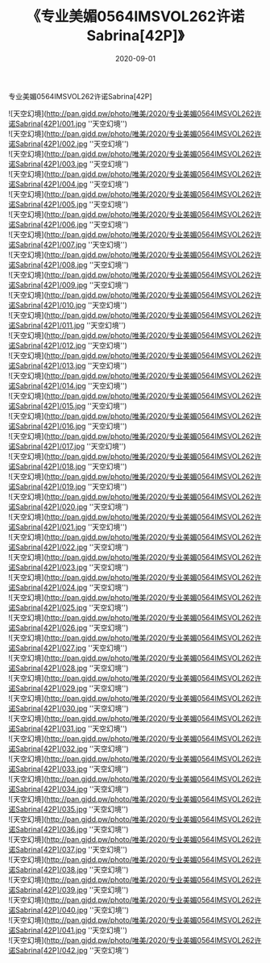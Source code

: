 ﻿---
layout: post
title:  《专业美媚0564IMSVOL262许诺Sabrina[42P]》
date:   2020-09-01
img: http://pan.gjdd.pw/photo/唯美/2020/专业美媚0564IMSVOL262许诺Sabrina[42P]/000.jpg
categories: [美女, 清纯, 唯美]
---

专业美媚0564IMSVOL262许诺Sabrina[42P]



![天空幻境](http://pan.gjdd.pw/photo/唯美/2020/专业美媚0564IMSVOL262许诺Sabrina[42P]/001.jpg ''天空幻境'') <br>
![天空幻境](http://pan.gjdd.pw/photo/唯美/2020/专业美媚0564IMSVOL262许诺Sabrina[42P]/002.jpg ''天空幻境'') <br>
![天空幻境](http://pan.gjdd.pw/photo/唯美/2020/专业美媚0564IMSVOL262许诺Sabrina[42P]/003.jpg ''天空幻境'') <br>
![天空幻境](http://pan.gjdd.pw/photo/唯美/2020/专业美媚0564IMSVOL262许诺Sabrina[42P]/004.jpg ''天空幻境'') <br>
![天空幻境](http://pan.gjdd.pw/photo/唯美/2020/专业美媚0564IMSVOL262许诺Sabrina[42P]/005.jpg ''天空幻境'') <br>
![天空幻境](http://pan.gjdd.pw/photo/唯美/2020/专业美媚0564IMSVOL262许诺Sabrina[42P]/006.jpg ''天空幻境'') <br>
![天空幻境](http://pan.gjdd.pw/photo/唯美/2020/专业美媚0564IMSVOL262许诺Sabrina[42P]/007.jpg ''天空幻境'') <br>
![天空幻境](http://pan.gjdd.pw/photo/唯美/2020/专业美媚0564IMSVOL262许诺Sabrina[42P]/008.jpg ''天空幻境'') <br>
![天空幻境](http://pan.gjdd.pw/photo/唯美/2020/专业美媚0564IMSVOL262许诺Sabrina[42P]/009.jpg ''天空幻境'') <br>
![天空幻境](http://pan.gjdd.pw/photo/唯美/2020/专业美媚0564IMSVOL262许诺Sabrina[42P]/010.jpg ''天空幻境'') <br>
![天空幻境](http://pan.gjdd.pw/photo/唯美/2020/专业美媚0564IMSVOL262许诺Sabrina[42P]/011.jpg ''天空幻境'') <br>
![天空幻境](http://pan.gjdd.pw/photo/唯美/2020/专业美媚0564IMSVOL262许诺Sabrina[42P]/012.jpg ''天空幻境'') <br>
![天空幻境](http://pan.gjdd.pw/photo/唯美/2020/专业美媚0564IMSVOL262许诺Sabrina[42P]/013.jpg ''天空幻境'') <br>
![天空幻境](http://pan.gjdd.pw/photo/唯美/2020/专业美媚0564IMSVOL262许诺Sabrina[42P]/014.jpg ''天空幻境'') <br>
![天空幻境](http://pan.gjdd.pw/photo/唯美/2020/专业美媚0564IMSVOL262许诺Sabrina[42P]/015.jpg ''天空幻境'') <br>
![天空幻境](http://pan.gjdd.pw/photo/唯美/2020/专业美媚0564IMSVOL262许诺Sabrina[42P]/016.jpg ''天空幻境'') <br>
![天空幻境](http://pan.gjdd.pw/photo/唯美/2020/专业美媚0564IMSVOL262许诺Sabrina[42P]/017.jpg ''天空幻境'') <br>
![天空幻境](http://pan.gjdd.pw/photo/唯美/2020/专业美媚0564IMSVOL262许诺Sabrina[42P]/018.jpg ''天空幻境'') <br>
![天空幻境](http://pan.gjdd.pw/photo/唯美/2020/专业美媚0564IMSVOL262许诺Sabrina[42P]/019.jpg ''天空幻境'') <br>
![天空幻境](http://pan.gjdd.pw/photo/唯美/2020/专业美媚0564IMSVOL262许诺Sabrina[42P]/020.jpg ''天空幻境'') <br>
![天空幻境](http://pan.gjdd.pw/photo/唯美/2020/专业美媚0564IMSVOL262许诺Sabrina[42P]/021.jpg ''天空幻境'') <br>
![天空幻境](http://pan.gjdd.pw/photo/唯美/2020/专业美媚0564IMSVOL262许诺Sabrina[42P]/022.jpg ''天空幻境'') <br>
![天空幻境](http://pan.gjdd.pw/photo/唯美/2020/专业美媚0564IMSVOL262许诺Sabrina[42P]/023.jpg ''天空幻境'') <br>
![天空幻境](http://pan.gjdd.pw/photo/唯美/2020/专业美媚0564IMSVOL262许诺Sabrina[42P]/024.jpg ''天空幻境'') <br>
![天空幻境](http://pan.gjdd.pw/photo/唯美/2020/专业美媚0564IMSVOL262许诺Sabrina[42P]/025.jpg ''天空幻境'') <br>
![天空幻境](http://pan.gjdd.pw/photo/唯美/2020/专业美媚0564IMSVOL262许诺Sabrina[42P]/026.jpg ''天空幻境'') <br>
![天空幻境](http://pan.gjdd.pw/photo/唯美/2020/专业美媚0564IMSVOL262许诺Sabrina[42P]/027.jpg ''天空幻境'') <br>
![天空幻境](http://pan.gjdd.pw/photo/唯美/2020/专业美媚0564IMSVOL262许诺Sabrina[42P]/028.jpg ''天空幻境'') <br>
![天空幻境](http://pan.gjdd.pw/photo/唯美/2020/专业美媚0564IMSVOL262许诺Sabrina[42P]/029.jpg ''天空幻境'') <br>
![天空幻境](http://pan.gjdd.pw/photo/唯美/2020/专业美媚0564IMSVOL262许诺Sabrina[42P]/030.jpg ''天空幻境'') <br>
![天空幻境](http://pan.gjdd.pw/photo/唯美/2020/专业美媚0564IMSVOL262许诺Sabrina[42P]/031.jpg ''天空幻境'') <br>
![天空幻境](http://pan.gjdd.pw/photo/唯美/2020/专业美媚0564IMSVOL262许诺Sabrina[42P]/032.jpg ''天空幻境'') <br>
![天空幻境](http://pan.gjdd.pw/photo/唯美/2020/专业美媚0564IMSVOL262许诺Sabrina[42P]/033.jpg ''天空幻境'') <br>
![天空幻境](http://pan.gjdd.pw/photo/唯美/2020/专业美媚0564IMSVOL262许诺Sabrina[42P]/034.jpg ''天空幻境'') <br>
![天空幻境](http://pan.gjdd.pw/photo/唯美/2020/专业美媚0564IMSVOL262许诺Sabrina[42P]/035.jpg ''天空幻境'') <br>
![天空幻境](http://pan.gjdd.pw/photo/唯美/2020/专业美媚0564IMSVOL262许诺Sabrina[42P]/036.jpg ''天空幻境'') <br>
![天空幻境](http://pan.gjdd.pw/photo/唯美/2020/专业美媚0564IMSVOL262许诺Sabrina[42P]/037.jpg ''天空幻境'') <br>
![天空幻境](http://pan.gjdd.pw/photo/唯美/2020/专业美媚0564IMSVOL262许诺Sabrina[42P]/038.jpg ''天空幻境'') <br>
![天空幻境](http://pan.gjdd.pw/photo/唯美/2020/专业美媚0564IMSVOL262许诺Sabrina[42P]/039.jpg ''天空幻境'') <br>
![天空幻境](http://pan.gjdd.pw/photo/唯美/2020/专业美媚0564IMSVOL262许诺Sabrina[42P]/040.jpg ''天空幻境'') <br>
![天空幻境](http://pan.gjdd.pw/photo/唯美/2020/专业美媚0564IMSVOL262许诺Sabrina[42P]/041.jpg ''天空幻境'') <br>
![天空幻境](http://pan.gjdd.pw/photo/唯美/2020/专业美媚0564IMSVOL262许诺Sabrina[42P]/042.jpg ''天空幻境'') <br>